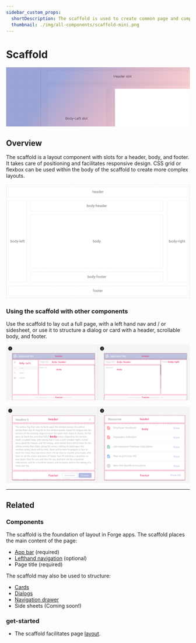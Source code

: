 ```yaml
---
sidebar_custom_props:
  shortDescription: The scaffold is used to create common page and component layouts with a header, scrollable body, and footer.
  thumbnail: ./img/all-components/scaffold-mini.png
---
```


# Scaffold

<ComponentVisual storybookUrl="https://forge.tylerdev.io/main/?path=/docs/components-scaffold--docs">

![](./images/scaffold.png)

</ComponentVisual>

## Overview 

The scaffold is a layout component with slots for a header, body, and footer. It takes care of positioning and facilitates responsive design. CSS grid or flexbox can be used within the body of the scaffold to create more complex layouts. 

<ImageBlock padded={false}>

![Diagram of a scaffold component.](./images/scaffold-diagram.png)

</ImageBlock>

### Using the scaffold with other components

Use the scaffold to lay out a full page, with a left hand nav and / or sidesheet, or use it to structure a dialog or card with a header, scrollable body, and footer. 

<ImageBlock padded={false} caption="1. The scaffold may be used to structure a traditional page layout with lefthand nav.<br>2. The scaffold may be used to structure a page layout with a side sheet.">

![Image of two page layouts: one with lefthand nav and one with a side sheet, both using the scaffold for structure.](./images/scaffold-1.png)

</ImageBlock>

<ImageBlock padded={false} caption="1. The scaffold may be used to structure a dialog.<br>2. The scaffold may be used to structure a card.">

![Image of a dialog and a card.](./images/scaffold-2.png)

</ImageBlock>

---

## Related 

### Components

The scaffold is the foundation of layout in Forge apps. The scaffold places the main content of the page:

- [App bar](/components/app-bar/app-bar) (required)
- [Lefthand navigation](/components/navigation/navigation-drawer) (optional)
- Page title (required)

The scaffold may also be used to structure:

- [Cards](/components/cards/card)
- [Dialogs](/components/notifications-and-messages/dialog)
- [Navigation drawer](/components/navigation/navigation-drawer)
- Side sheets (Coming soon!)

### get-started

- The scaffold facilitates page [layout](/patterns/layout/introduction).


